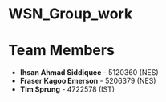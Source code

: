 # WSN_Group_work
# Team Members

- **Ihsan Ahmad Siddiquee** - 5120360 (NES)
- **Fraser Kagoo Emerson** - 5206379 (NES)
- **Tim Sprung** - 4722578 (IST)

